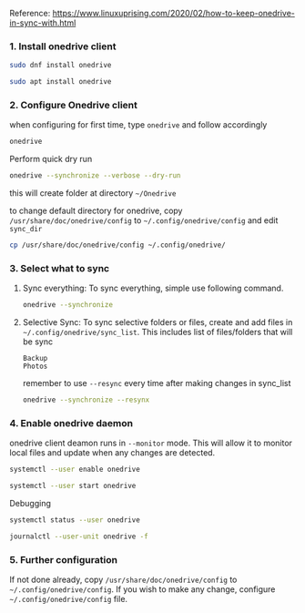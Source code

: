 Reference: https://www.linuxuprising.com/2020/02/how-to-keep-onedrive-in-sync-with.html

### 1. Install onedrive client

```bash
sudo dnf install onedrive

sudo apt install onedrive
```



### 2. Configure Onedrive client

when configuring for first time, type `onedrive` and follow accordingly

```bash
onedrive
```

Perform quick dry run

```bash
onedrive --synchronize --verbose --dry-run
```

this will create folder at directory `~/Onedrive`

to change default directory for onedrive, copy `/usr/share/doc/onedrive/config` to `~/.config/onedrive/config` and edit `sync_dir`

```bash
cp /usr/share/doc/onedrive/config ~/.config/onedrive/
```



### 3.  Select what to sync

1. Sync everything: To sync everything, simple use following command.

   ```bash
   onedrive --synchronize
   ```

2. Selective Sync: To sync selective folders or files, create and add files in `~/.config/onedrive/sync_list`. This includes list of files/folders that will be sync

   ```
   Backup
   Photos
   ```

   remember to use `--resync` every time after making changes in sync_list

   ```bash
   onedrive --synchronize --resynx
   ```

### 4. Enable onedrive daemon

onedrive client deamon runs in `--monitor` mode. This will allow it to monitor local files and update when any changes are detected.

```bash
systemctl --user enable onedrive

systemctl --user start onedrive
```

Debugging

```bash
systemctl status --user onedrive

journalctl --user-unit onedrive -f
```

### 5. Further configuration

If not done already, copy `/usr/share/doc/onedrive/config` to `~/.config/onedrive/config`. If you wish to make any change, configure `~/.config/onedrive/config` file.

